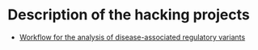# Description of the hacking projects

- [Workflow for the analysis of disease-associated regulatory variants](workflow_disease-associated-rSNPs/) 

